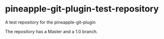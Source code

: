 # pineapple-git-plugin-test-repository
A test repository for the pineapple-git-plugin

The repository has a Master and a 1.0 branch. 
